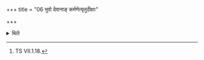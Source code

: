+++
title = "06 भुवो देवानाङ् कर्मणेत्यृतुदीक्षाः"

+++

<details><summary>थिते</summary>

6. then (offerings called) R̥tu-dikṣās (Season-consecrations) with bhuvo devānāṁ karmaṇā...;[^7] then having offered (offerings with the section beginning with) agnaye svāhā...,[^8]  

[^7]: TS VII.1.18.  

[^8] TS VII.1.20.  
</details>
